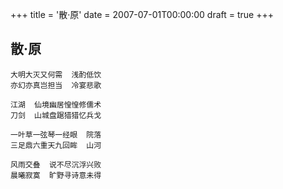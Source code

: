 +++
title = '散·原'
date = 2007-07-01T00:00:00
draft = true
+++
## 散·原

```text
大明大灭又何需  浅酌低饮
亦幻亦真岂担当  冷宴悲歌

江湖  仙境幽居惶惶修儒术
刀剑  山城盘踞猎猎忆兵戈

一叶草一弦琴一经眼  院落
三足鼎六重天九回眸  山河

风雨交叠  说不尽沉浮兴败
晨曦寂寞  旷野寻诗意未得
```
